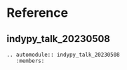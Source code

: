 # Reference

## indypy_talk_20230508

```{eval-rst}
.. automodule:: indypy_talk_20230508
   :members:
```
